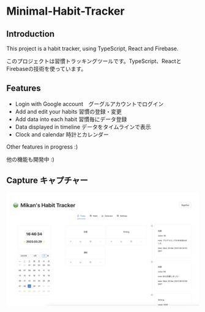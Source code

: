 # Minimal-Habit-Tracker

## Introduction

This project is a habit tracker, using TypeScript, React and Firebase.


このプロジェクトは習慣トラッキングツールです。TypeScript、ReactとFirebaseの技術を使っています。


##  Features

- Login with Google account　グーグルアカウントでログイン
- Add and edit your habits 習慣の登録・変更
- Add data into each habit 習慣毎にデータ登録
- Data displayed in timeline データをタイムラインで表示
- Clock and calendar 時計とカレンダー


Other features in progress :)

他の機能も開発中 :)


## Capture キャプチャー



![CaptureOfHabitTracker](CaptureOfHabitTracker.png)
